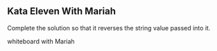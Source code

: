 ## Kata Eleven With Mariah
Complete the solution so that it reverses the string value passed into it.

whiteboard with Mariah